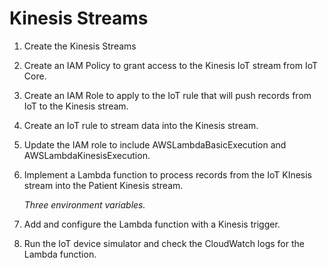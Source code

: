 # Kinesis Streams

1. Create the Kinesis Streams

1. Create an IAM Policy to grant access to the Kinesis IoT stream from IoT Core.

1. Create an IAM Role to apply to the IoT rule that will push records from IoT to the Kinesis stream.

1. Create an IoT rule to stream data into the Kinesis stream.

1. Update the IAM role to include AWSLambdaBasicExecution and AWSLambdaKinesisExecution.

1. Implement a Lambda function to process records from the IoT KInesis stream into the Patient Kinesis stream.

   *Three environment variables.*

1. Add and configure the Lambda function with a Kinesis trigger.

1. Run the IoT device simulator and check the CloudWatch logs for the Lambda function.
